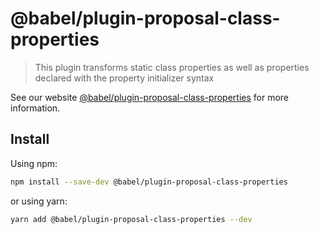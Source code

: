 # @babel/plugin-proposal-class-properties

> This plugin transforms static class properties as well as properties declared with the property initializer syntax

See our
website [@babel/plugin-proposal-class-properties](https://babeljs.io/docs/en/babel-plugin-proposal-class-properties) for
more information.

## Install

Using npm:

```sh
npm install --save-dev @babel/plugin-proposal-class-properties
```

or using yarn:

```sh
yarn add @babel/plugin-proposal-class-properties --dev
```
